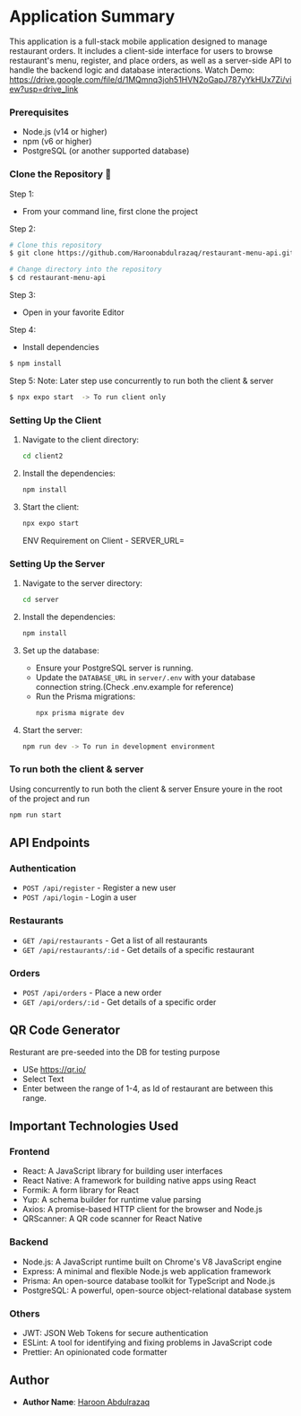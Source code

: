 # Application Summary

This application is a full-stack mobile application designed to manage restaurant orders. It includes a client-side interface for users to browse restaurant's menu, register, and place orders, as well as a server-side API to handle the backend logic and database interactions.
Watch Demo: https://drive.google.com/file/d/1MQmnq3joh51HVN2oGapJ787yYkHUx7Zi/view?usp=drive_link

### Prerequisites

- Node.js (v14 or higher)
- npm (v6 or higher)
- PostgreSQL (or another supported database)

### Clone the Repository 🚀

Step 1:

- From your command line, first clone the project

Step 2:

```bash
# Clone this repository
$ git clone https://github.com/Haroonabdulrazaq/restaurant-menu-api.git
```

```bash
# Change directory into the repository
$ cd restaurant-menu-api
```

Step 3:

- Open in your favorite Editor

Step 4:

- Install dependencies

```bash
$ npm install
```

Step 5: Note: Later step use concurrently to run both the client & server

```bash
$ npx expo start  -> To run client only
```

### Setting Up the Client

1. Navigate to the client directory:

   ```bash
   cd client2
   ```

2. Install the dependencies:

   ```bash
   npm install
   ```

3. Start the client:
   ```bash
   npx expo start
   ```
   ENV Requirement on Client - SERVER_URL=

### Setting Up the Server

1. Navigate to the server directory:

   ```bash
   cd server
   ```

2. Install the dependencies:

   ```bash
   npm install
   ```

3. Set up the database:

   - Ensure your PostgreSQL server is running.
   - Update the `DATABASE_URL` in `server/.env` with your database connection string.(Check .env.example for reference)
   - Run the Prisma migrations:
     ```bash
     npx prisma migrate dev
     ```

4. Start the server:
   ```bash
   npm run dev -> To run in development environment
   ```

### To run both the client & server

Using concurrently to run both the client & server
Ensure youre in the root of the project and run

```bash
npm run start
```

## API Endpoints

### Authentication

- `POST /api/register` - Register a new user
- `POST /api/login` - Login a user

### Restaurants

- `GET /api/restaurants` - Get a list of all restaurants
- `GET /api/restaurants/:id` - Get details of a specific restaurant

### Orders

- `POST /api/orders` - Place a new order
- `GET /api/orders/:id` - Get details of a specific order

## QR Code Generator

Resturant are pre-seeded into the DB for testing purpose

- USe https://qr.io/
- Select Text
- Enter between the range of 1-4, as Id of restaurant are between this range.

## Important Technologies Used

### Frontend

- React: A JavaScript library for building user interfaces
- React Native: A framework for building native apps using React
- Formik: A form library for React
- Yup: A schema builder for runtime value parsing
- Axios: A promise-based HTTP client for the browser and Node.js
- QRScanner: A QR code scanner for React Native

### Backend

- Node.js: A JavaScript runtime built on Chrome's V8 JavaScript engine
- Express: A minimal and flexible Node.js web application framework
- Prisma: An open-source database toolkit for TypeScript and Node.js
- PostgreSQL: A powerful, open-source object-relational database system

### Others

- JWT: JSON Web Tokens for secure authentication
- ESLint: A tool for identifying and fixing problems in JavaScript code
- Prettier: An opinionated code formatter

## Author

- **Author Name**: [Haroon Abdulrazaq](https://github.com/haroonabdulrazaq)
